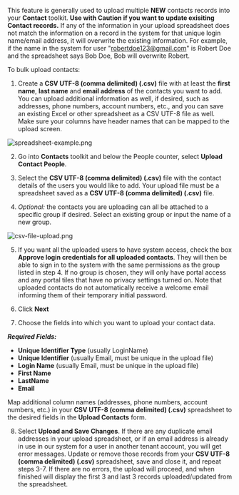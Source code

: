 This feature is generally used to upload multiple **NEW** contacts records into your **Contact** toolkit.  **Use with Caution if you want to update exisiting Contact records.** If any of the information in your upload spreadsheet does not match the information on a record in the system for that unique login name/email address, it will overwrite the existing information. For example, if the name in the system for user "robertdoe123@gmail.com" is Robert Doe and the spreadsheet says Bob Doe, Bob will overwrite Robert. 

To bulk upload contacts:  

1. Create a **CSV UTF-8 (comma delimited) (.csv)** file with at least the **first name**, **last name** and **email address** of the contacts you want to add. You can upload additional information as well, if desired, such as addresses, phone numbers, account numbers, etc., and you can save an existing Excel or other spreadsheet as a CSV UTF-8 file as well. Make sure your columns have header names that can be mapped to the upload screen.

![spreadsheet-example.png](https://e02.insite.com/files/sites/global/9795/spreadsheet-example.png)

2. Go into **Contacts** toolkit and below the People counter, select **Upload Contact People**.  

3. Select the **CSV UTF-8 (comma delimited) (.csv)** file with the contact details of the users you would like to add.
     Your upload file must be a spreadsheet saved as a **CSV UTF-8 (comma delimited) (.csv)** file.
		 
4. *Optional:* the contacts you are uploading can all be attached to a specific group if desired. Select an existing group or input the name of a new group. 

![csv-file-upload.png](https://e02.insite.com/files/sites/global/9795/csv-file-upload.png)

5. If you want all the uploaded users to have system access, check the box **Approve login credentials for all uploaded contacts**. They will then be able to sign in to the system with the same permissions as the group listed in step 4. If no group is chosen, they will only have portal access and any portal tiles that have no privacy settings turned on. Note that uploaded contacts do not automatically receive a welcome email informing them of their temporary initial password.

6. Click **Next**
 
7. Choose the fields into which you want to upload your contact data. 

***Required Fields:***
* **Unique Identifier Type** (usually LoginName)
* **Unique Identifier** (usually Email, must be unique in the upload file)
* **Login Name** (usually Email, must be unique in the upload file)
* **First Name**
* **LastName**
* **Email**

Map additional column names (addresses, phone numbers, account numbers, etc.) in your **CSV UTF-8 (comma delimited) (.csv)** spreadsheet to the desired fields in the **Upload Contacts** form. 

8. Select **Upload and Save Changes**. If there are any duplicate email addresses in your upload spreadsheet, or if an email address is already in use in our system for a user in another tenant account, you will get error messages. Update or remove those records from your **CSV UTF-8 (comma delimited) (.csv)** spreadsheet, save and close it, and repeat steps 3-7. If there are no errors, the upload will proceed, and when finished will display the first 3 and last 3 records uploaded/updated from the spreadsheet.